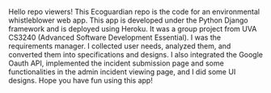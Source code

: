 Hello repo viewers! This Ecoguardian repo is the code for an environmental whistleblower web app. This app is developed under the Python Django framework and is deployed using Heroku. It was a group project from UVA CS3240 (Advanced Software Development Essential). I was the requirements manager. I collected user needs, analyzed them, and converted them into specifications and designs. I also integrated the Google Oauth API, implemented the incident submission page and some functionalities in the admin incident viewing page, and I did some UI designs. Hope you have fun using this app!
